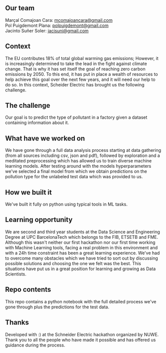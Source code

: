 ## Our team 
Marçal Comajoan Cara: mcomajoancara@gmail.com <br />
Pol Puigdemont Plana: polpuigdemont@gmail.com <br />
Jacinto Suñer Soler: jacisuni@gmail.com <br />

## Context 
The EU contributes 18% of total global warming gas emissions; However, it is increasingly determined to take the lead in the fight against climate change. That is why it has set itself the goal of reaching zero carbon emissions by 2050. To this end, it has put in place a wealth of resources to help achieve this goal over the next few years, and it will need our help to do so. In this context, Scheider Electric has brought us the following challenge.

## The challenge
Our goal is to predict the type of pollutant in a factory given a dataset containing information about it.

## What have we worked on
We have gone through a full data analysis process starting at data gathering (from all sources including csv, json and pdf), followed by exploration and a meditated preprocessing which has allowed us to train diverse machine learning models. After testing around with the models hyperparameters we've selected a final model from which we obtain predictions on the pollution type for the unlabeled test data which was provided to us. 


## How we built it
We've built it fully on python using typical tools in ML tasks.

## Learning opportunity
We are second and third year students at the Data Science and Engineering Degree at UPC BarcelonaTech which belongs to the FIB, ETSETB and FME. Although this wasn't neither our first hackathon nor our first time working with Machine Learning tools, facing a real problem in this environment and with a 24h time constraint has been a great learning experience. We've had to overcome many obstacles which we have tried to sort out by discussing possible solutions and choosing the one we felt was the best. This situations have put us in a great position for learning and growing as Data Scientists.

## Repo contents
This repo contains a python notebook with the full detailed process we've gone through plus the predictions for the test data.

## Thanks
Developed with :) at the Schneider Electric hackathon organized by NUWE. Thank you to all the people who have made it possible and has offered us guidance during the process.
